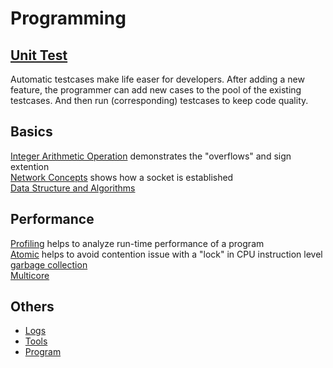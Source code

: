# Programming

## [Unit Test][unit test tech]

Automatic testcases make life easer for developers.
After adding a new feature, the programmer can add
new cases to the pool of the existing testcases.
And then run (corresponding) testcases to keep
code quality.

## Basics

[Integer Arithmetic Operation][Integer Overflow] demonstrates
the "overflows" and sign extention  
[Network Concepts][network concepts] shows how a socket is established  
[Data Structure and Algorithms][data structure and algorithms]  

## Performance

[Profiling][profiling] helps to analyze run-time performance of a program  
[Atomic][Atomic] helps to avoid contention issue with a "lock" in CPU instruction level  
[garbage collection][garbage collection]  
[Multicore][multicore]

## Others

* [Logs](./log.md)
* [Tools](./tools/tools.md)
* [Program](./program.md)

[garbage collection]: ./performance/garbagecollection.md
[Integer Overflow]: ./basic/integer_overflow.md
[multicore]: ./performance/multicore.md
[data structure and algorithms]: ../notes/practice/algorithm.md
[network concepts]: ./basic/network_concepts.md
[unit test tech]: https://github.com/hzget/tech/tree/main/testing
[Atomic]: https://github.com/hzget/go-investigation/tree/main/performance/atomic
[profiling]: ../notes/golang/diagnostics/profile/profile.md
